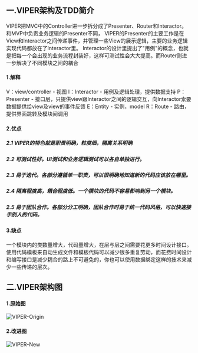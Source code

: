 ## 一.VIPER架构及TDD简介
 
  VIPER把MVC中的Controller进一步拆分成了Presenter、Router和Interactor。和MVP中负责业务逻辑的Presenter不同，
VIPER的Presenter的主要工作是在View和Interactor之间传递事件，并管理一些View的展示逻辑，主要的业务逻辑实现代码都放在了Interactor里。
Interactor的设计里提出了"用例"的概念，也就是把每一个会出现的业务流程封装好，这样可测试性会大大提高。而Router则进一步解决了不同模块之间的耦合
#### 1.解释
V：view/controller - 视图
I：Interactor - 用例及逻辑处理，提供数据支持
P：Presenter - 接口层，只提供view跟Interactor之间的逻辑交互，向Interactor索要数据提供给view及view的事件反馈
E：Entity - 实例，model
R：Route - 路由，提供界面跳转及模块间调用
#### 2.优点
 ##### 2.1 VIPER的特色就是职责明确，粒度细，隔离关系明确
 ##### 2.2 可测试性好。UI测试和业务逻辑测试可以各自单独进行。
 ##### 2.3 易于迭代。各部分遵循单一职责，可以很明确地知道新的代码应该放在哪里。
 ##### 2.4 隔离程度高，耦合程度低。一个模块的代码不容易影响到另一个模块。
 ##### 2.5 易于团队合作。各部分分工明确，团队合作时易于统一代码风格，可以快速接手别人的代码。
#### 3.缺点
  一个模块内的类数量增大，代码量增大，在层与层之间需要花更多时间设计接口。
使用代码模板来自动生成文件和模板代码可以减少很多重复劳动，而花费时间设计和编写接口是减少耦合的路上不可避免的，你也可以使用数据绑定这样的技术来减少一些传递的层次。

## 二.VIPER架构图
#### 1.原始图
![VIPER-Origin](https://github.com/)
#### 2.改进图
![VIPER-New](https://github.com/)
